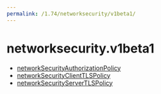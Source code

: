 ```yaml
---
permalink: /1.74/networksecurity/v1beta1/
---
```


# networksecurity.v1beta1



* [networkSecurityAuthorizationPolicy](networkSecurityAuthorizationPolicy.md)
* [networkSecurityClientTLSPolicy](networkSecurityClientTLSPolicy.md)
* [networkSecurityServerTLSPolicy](networkSecurityServerTLSPolicy.md)